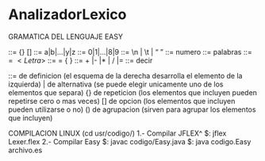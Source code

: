 # AnalizadorLexico
GRAMATICA DEL LENGUAJE EASY

<variable>::= {<Letra>} [<Digito>]
<Letra>::= a|b|...|y|z 
<Digito>::= 0|1|...|8|9
<WhiteSpace>::= \n | \t | “ ”
<Declarar entero>::= numero <variable>
<Declarar cadena>::= palabras <variable>
<DefinirCadena> ::=  <variable> = ${ <Letra> }$
<Definir entero> ::= <variable> = { <Digito> }
<operador>::= + |- |* | / |=
<SentenciaDeimpresion> ::= decir <variable> 

::= de definicion (el esquema de la derecha desarrolla el elemento de la izquierda)
| de alternativa (se puede elegir unicamente uno de los elementos que separa)
{} de repeticion (los elementos que incluyen pueden repetirse cero o mas veces)
[] de opcion (los elementos que incluyen pueden utilizarse o no)
() de agrupacion (sirven para agrupar los elementos que incluyen)

COMPILACION LINUX (cd usr/codigo/)
 1.- Compilar JFLEX^
   $: jflex Lexer.flex
 2.- Compilar Easy
   $: javac codigo/Easy.java
   $: java codigo.Easy archivo.es
